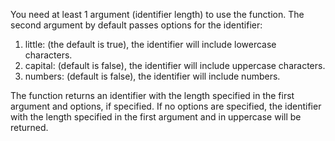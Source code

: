 You need at least 1 argument (identifier length) to use the function. The second argument by default passes options for the identifier:

1. little: (the default is true), the identifier will include lowercase characters.
2. capital: (default is false), the identifier will include uppercase characters.
3. numbers: (default is false), the identifier will include numbers.

The function returns an identifier with the length specified in the first argument and options, if specified. If no options are specified, the identifier with the length specified in the first argument and in uppercase will be returned.
